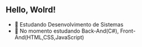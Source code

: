 ## Hello, Wolrd!

- 🔭 Estudando Desenvolvimento de Sistemas
- 🌱 No momento estudando Back-And(C#), Front-And(HTML,CSS,JavaScript)
